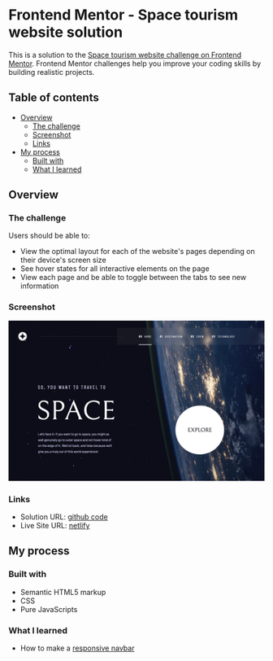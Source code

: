 # Frontend Mentor - Space tourism website solution

This is a solution to the [Space tourism website challenge on Frontend Mentor](https://www.frontendmentor.io/challenges/space-tourism-multipage-website-gRWj1URZ3). Frontend Mentor challenges help you improve your coding skills by building realistic projects.

## Table of contents

- [Overview](#overview)
  - [The challenge](#the-challenge)
  - [Screenshot](#screenshot)
  - [Links](#links)
- [My process](#my-process)
  - [Built with](#built-with)
  - [What I learned](#what-i-learned)

## Overview

### The challenge

Users should be able to:

- View the optimal layout for each of the website's pages depending on their device's screen size
- See hover states for all interactive elements on the page
- View each page and be able to toggle between the tabs to see new information

### Screenshot

![](./assets/images/screenshot/desktop.html.png)

### Links

- Solution URL: [github code](https://evelyn-2022.github.io/space-tourism-website-my-solution/)
- Live Site URL: [netlify](https://space-tourism-site-mysolution.netlify.app/)

## My process

### Built with

- Semantic HTML5 markup
- CSS
- Pure JavaScripts

### What I learned

- How to make a [responsive navbar](https://www.w3schools.com/howto/howto_js_topnav_responsive.asp)
